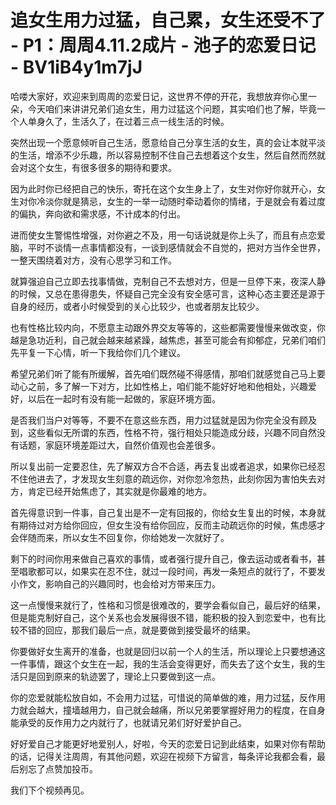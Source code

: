 # 追女生用力过猛，自己累，女生还受不了 - P1：周周4.11.2成片 - 池子的恋爱日记 - BV1iB4y1m7jJ

哈喽大家好，欢迎来到周周的恋爱日记，这世界不停的开花，我想放弃你心里一朵，今天咱们来讲讲兄弟们追女生，用力过猛这个问题，其实咱们也了解，毕竟一个人单身久了，生活久了，在过着三点一线生活的时候。

突然出现一个愿意倾听自己生活，愿意给自己分享生活的女生，真的会让本就平淡的生活，增添不少乐趣，所以容易控制不住自己去想着这个女生，然后自然而然就会对这个女生，有很多很多的期待和要求。

因为此时你已经把自己的快乐，寄托在这个女生身上了，女生对你好你就开心，女生对你冷淡你就是猜忌，女生的一举一动随时牵动着你的情绪，于是就会有着过度的偏执，奔向欲和需求感，不计成本的付出。

进而使女生警惕性增强，对你避之不及，用一句话说就是你上头了，而且有点恋爱脑，平时不谈情一点事情都没有，一谈到感情就会不自觉的，把对方当作全世界，一整天围绕着对方，没有心思学习和工作。

就算强迫自己立即去找事情做，克制自己不去想对方，但是一旦停下来，夜深人静的时候，又总在患得患失，怀疑自己完全没有安全感可言，这种心态主要还是源于自身的经历，或者小时候受到的关心比较少，也或者朋友比较少。

也有性格比较内向，不愿意主动跟外界交友等等的，这些都需要慢慢来做改变，你越是急功近利，自己就会越来越紧躁，越焦虑，甚至可能会有抑郁症，兄弟们咱们先平复一下心情，听一下我给你们几个建议。

希望兄弟们听了能有所缓解，首先咱们既然碰不得感情，那咱们就感觉自己马上要动心之前，多了解一下对方，比如性格上，咱们能不能好好地和他相处，兴趣爱好，以后在一起时有没有能一起做的，家庭环境方面。

是否我们当户对等等，不要不在意这些东西，用力过猛就是因为你完全没有顾及到，这些看似无所谓的东西，性格不符，强行相处只能造成分歧，兴趣不同自然没有话题，家庭环境差距过大，自然价值观也会差很多。

所以复出前一定要忍住，先了解双方合不合适，再去复出或者追求，如果你已经忍不住他进去了，才发现女生刻意的疏远你，对你忽冷忽热，此刻你因为害怕失去对方，肯定已经开始焦虑了，其实就是你最难的地方。

首先得意识到一件事，自己复出是不一定有回报的，你给女生复出的时候，本身就有期待过对方给你回应，但女生没有给你回应，反而主动疏远你的时候，焦虑感才会伴随而来，所以女生不回复你，你给她发一次就好了。

剩下的时间你用来做自己喜欢的事情，或者强行提升自己，像去运动或者看书，甚至唱歌都可以，如果实在忍不住，就过一段时间，再发一条短点的就行了，不要发小作文，影响自己的兴趣同时，也会给对方带来压力。

这一点慢慢来就行了，性格和习惯是很难改的，要学会看似自己，最后好的结果，但是能克制好自己，这个关系也会发展得很不错，能积极的投入到恋爱中，也有比较不错的回应，那我们最后一点，就是要做到接受最坏的结果。

你要做好女生离开的准备，也就是回归以前一个人的生活，所以理论上只要想通这一件事情，跟这个女生在一起，我的生活会变得更好，而失去了这个女生，我的生活只是回到原来的轨迹罢了，理论上只要做到这一点。

你的恋爱就能松放自如，不会用力过猛，可惜说的简单做的难，用力过猛，反作用力就会越大，撞墙越用力，自己就会越痛，所以兄弟要掌握好用力的程度，在自身能承受的反作用力之内就行了，也就请兄弟们好好爱护自己。

好好爱自己才能更好地爱别人，好啦，今天的恋爱日记到此结束，如果对你有帮助的话，记得关注周周，有其他问题，欢迎在视频下方留言，每条评论我都会看，最后别忘了点赞加投币。

我们下个视频再见。